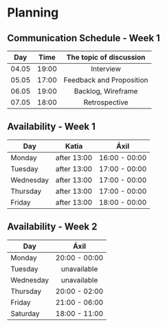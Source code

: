 # Planning

## Communication Schedule - Week 1

| Day       |    Time    |    The topic of discussion      |
| --------- | :---------: |  :---------: |
| 04.05    | 19:00 | Interview   |
| 05.05   | 17:00 | Feedback and Proposition|
| 06.05 | 19:00 | Backlog, Wireframe |
| 07.05  | 18:00 | Retrospective   |

## Availability - Week 1


| Day       |    Katia    |    Áxil      |
| --------- | :---------: |  :---------: |
| Monday    | after 13:00 | 16:00 - 00:00|
| Tuesday   | after 13:00 | 17:00 - 00:00|
| Wednesday | after 13:00 | 17:00 - 00:00|
| Thursday  | after 13:00 | 17:00 - 00:00|
| Friday    | after 13:00 | 18:00 - 00:00|

## Availability - Week 2

| Day       |     Áxil    |
| --------- | :---------: |
| Monday    |20:00 - 00:00|
| Tuesday   | unavailable |
| Wednesday | unavailable |
| Thursday  |20:00 - 02:00|
| Friday    |21:00 - 06:00|
| Saturday  |18:00 - 11:00|

